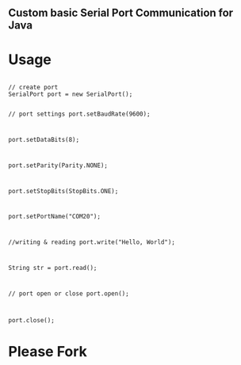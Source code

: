 

## Custom basic Serial Port Communication for Java

# Usage 

<code>
// create port
SerialPort port = new SerialPort();

// port settings
port.setBaudRate(9600);

port.setDataBits(8);

port.setParity(Parity.NONE);

port.setStopBits(StopBits.ONE);

port.setPortName("COM20");


//writing & reading
port.write("Hello, World");

String str = port.read();

// port open or close
port.open();

port.close();
</code>

# Please Fork
